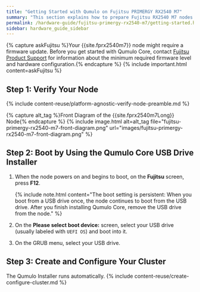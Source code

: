 ```yaml
---
title: "Getting Started with Qumulo on Fujitsu PRIMERGY RX2540 M7"
summary: "This section explains how to prepare Fujitsu RX2540 M7 nodes for creating a Qumulo cluster."
permalink: /hardware-guide/fujitsu-primergy-rx2540-m7/getting-started.html
sidebar: hardware_guide_sidebar
---
```


{% capture askFujitsu %}Your {{site.fprx2540m7}} node might require a firmware update. Before you get started with Qumulo Core, contact [Fujitsu Product Support](https://support.ts.fujitsu.com/) for information about the minimum required firmware level and hardware configuration.{% endcapture %}
{% include important.html content=askFujitsu %}

## Step 1: Verify Your Node
{% include content-reuse/platform-agnostic-verify-node-preamble.md %}

   {% capture alt_tag %}Front Diagram of the {{site.fprx2540m7Long}} Node{% endcapture %}
   {% include image.html alt=alt_tag file="fujitsu-primergy-rx2540-m7-front-diagram.png" url="images/fujitsu-primergy-rx2540-m7-front-diagram.png" %}


## Step 2: Boot by Using the Qumulo Core USB Drive Installer
1. When the node powers on and begins to boot, on the **Fujitsu** screen, press **F12**.

   {% include note.html content="The boot setting is persistent: When you boot from a USB drive once, the node continues to boot from the USB drive. After you finish installing Qumulo Core, remove the USB drive from the node." %}

1. On the **Please select boot device:** screen, select your USB drive (usually labeled with `UEFI OS`) and boot into it.

1. On the GRUB menu, select your USB drive.


## Step 3: Create and Configure Your Cluster
The Qumulo Installer runs automatically.
{% include content-reuse/create-configure-cluster.md %}
